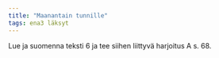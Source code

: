 ```yaml
---
title: "Maanantain tunnille"
tags: ena3 läksyt
---
```


Lue ja suomenna teksti 6 ja tee siihen liittyvä harjoitus A s. 68.

